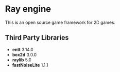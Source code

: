 # Ray engine

This is an open source game framework for 2D games.

## Third Party Libraries

- **entt** 3.14.0
- **box2d** 3.0.0
- **raylib** 5.0
- **fastNoiseLite** 1.1.1